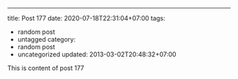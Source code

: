 ---
title: Post 177
date: 2020-07-18T22:31:04+07:00
tags:
  - random post
  - untagged
category:
  - random post
  - uncategorized
updated: 2013-03-02T20:48:32+07:00

This is content of post 177